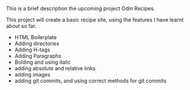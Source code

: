 This is a brief description the upcoming project Odin Recipes.

This project will create a basic recipe site, using the features I have learnt about so far. 

- HTML Boilerplate
- Adding directories
- Adding H-tags
- Adding Paragraphs
- Bolding and using italic 
- adding absolute and relative links
- adding images
- adding git commits, and using correct methods for git commits